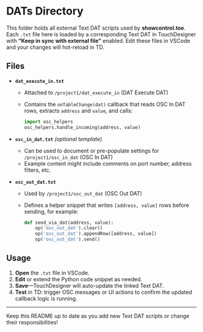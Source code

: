 # DATs Directory

This folder holds all external Text DAT scripts used by **showcontrol.toe**. Each `.txt` file here is loaded by a corresponding Text DAT in TouchDesigner with **“Keep in sync with external file”** enabled. Edit these files in VSCode and your changes will hot-reload in TD.

## Files

- **`dat_execute_in.txt`**  
  - Attached to `/project1/dat_execute_in` (DAT Execute DAT)  
  - Contains the `onTableChange(dat)` callback that reads OSC In DAT rows, extracts `address` and `value`, and calls:

    ```python
    import osc_helpers
    osc_helpers.handle_incoming(address, value)
    ```

- **`osc_in_dat.txt`** *(optional template)*  
  - Can be used to document or pre-populate settings for `/project1/osc_in_dat` (OSC In DAT)  
  - Example content might include comments on port number, address filters, etc.

- **`osc_out_dat.txt`**  
  - Used by `/project1/osc_out_dat` (OSC Out DAT)  
  - Defines a helper snippet that writes `[address, value]` rows before sending, for example:

    ```python
    def send_via_dat(address, value):
        op('osc_out_dat').clear()
        op('osc_out_dat').appendRow([address, value])
        op('osc_out_dat').send()
    ```

## Usage

1. **Open** the `.txt` file in VSCode.  
2. **Edit** or extend the Python code snippet as needed.  
3. **Save**—TouchDesigner will auto-update the linked Text DAT.  
4. **Test** in TD: trigger OSC messages or UI actions to confirm the updated callback logic is running.

---

Keep this README up to date as you add new Text DAT scripts or change their responsibilities!
